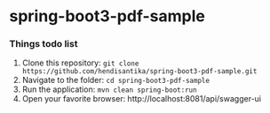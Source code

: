 # spring-boot3-pdf-sample

### Things todo list

1. Clone this repository: `git clone https://github.com/hendisantika/spring-boot3-pdf-sample.git`
2. Navigate to the folder: `cd spring-boot3-pdf-sample`
3. Run the application: `mvn clean spring-boot:run`
4. Open your favorite browser: http://localhost:8081/api/swagger-ui
